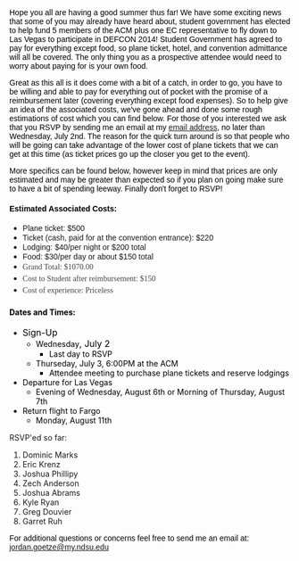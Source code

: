 <p style="color: #000000;"><span style="font-family: Calibri, Arial, Helvetica, sans-serif;">Hope you all are having a good summer thus far! We have some exciting news that some of you may already have heard about, student government has elected to help fund 5 members of the ACM plus one EC representative to fly down to Las Vegas to participate in DEFCON 2014! Student Government has agreed to pay for everything except food, so plane ticket, hotel, and convention admittance will all be covered. The only thing you as a prospective attendee would need to worry about paying for is your own food.
</span></p>

<p style="color: #000000;"><span style="font-family: Calibri, Arial, Helvetica, sans-serif;">    ​Great as this all is it does come with a bit of a catch, in order to go, you have to be willing and able to pay for everything out of pocket with the promise of a reimbursement later (covering everything except food expenses). So to help give an idea of the associated costs, we've gone ahead and done some rough estimations of cost which you can find below. For those of you interested we ask that you RSVP by sending me an email at my <a href="mailto:jordan.goetze@my.ndsu.edu" target="_blank">email address</a>, no later than Wednesday, July 2nd. The reason for the quick turn around is so that people who will be going can take advantage of the lower cost of plane tickets that we can get at this time (as ticket prices go up the closer you get to the event).
</span></p>

<p style="color: #000000;"><span style="font-family: Calibri, Arial, Helvetica, sans-serif;">    More specifics can be found below, however keep in mind that prices are only estimated and may be greater than expected so if you plan on going make sure to have a bit of spending leeway. Finally don't forget to RSVP!
</span></p>

<div style="color: #000000;"><span style="font-family: Calibri, Arial, Helvetica, sans-serif;"> </span></div>

<h4 style="color: #000000;"><span style="font-family: Calibri, Arial, Helvetica, sans-serif;">Estimated Associated Costs:</span></h4>

<ul>
    <li><span style="font-family: Calibri, Arial, Helvetica, sans-serif;">​​Plane ticket: $500
</span></li>
    <li><span style="font-family: Calibri, Arial, Helvetica, sans-serif;">​Ticket (cash, paid for at the convention entrance): $220</span></li>
    <li><span style="font-family: Calibri, Arial, Helvetica, sans-serif;">​Lodging:  $40/per night or $200 total
</span></li>
    <li><span style="font-family: Calibri, Arial, Helvetica, sans-serif;">Food: $30/per day or about $150 total</span></li>
    <li><span style="color: #444444; font-family: Georgia, 'Bitstream Charter', serif; line-height: 1.5;">Grand Total: $1070.00</span></li>
    <li><span style="color: #444444; font-family: Georgia, 'Bitstream Charter', serif; line-height: 1.5;">​Cost to Student after reimbursement:  $150</span></li>
    <li><span style="color: #444444; font-family: Georgia, 'Bitstream Charter', serif; line-height: 1.5;">​Cost of experience: Priceless</span></li>
</ul>

<div style="color: #000000;"></div>

<div style="color: #000000;"></div>

<div style="color: #000000;"></div>

<h4 style="color: #000000;">Dates and Times:</h4>

<div style="color: #000000;">
<ul>
    <li><span style="font-size: medium;">Sign-Up</span>
<ul>
    <li><span style="font-size: medium;">​​</span>Wednesday<span style="font-size: medium;">, July 2</span>
<ul>
    <li>Last day to RSVP</li>
</ul>
</li>
    <li>Thurseday, July 3, 6:00PM at the ACM
<ul>
    <li>Attendee meeting to purchase plane tickets and reserve lodgings</li>
</ul>
</li>
</ul>
</li>
    <li>Departure for Las Vegas
<ul>
    <li>Evening of Wednesday, August 6th or Morning of Thursday, August 7th</li>
</ul>
</li>
    <li>​Return flight to Fargo
<ul>
    <li>​Monday, August 11th</li>
</ul>
</li>
</ul>
</div>

RSVP'ed so far:

<ol>
    <li>Dominic Marks</li>
    <li>Eric Krenz</li>
    <li>Joshua Phillipy</li>
    <li>Zech Anderson</li>
    <li>Joshua Abrams</li>
    <li>Kyle Ryan</li>
    <li>Greg Douvier</li>
    <li>Garret Ruh</li>
</ol>

<div style="color: #000000;"></div>

<div style="color: #000000;"><span style="font-family: Calibri, Arial, Helvetica, sans-serif;">For additional questions or concerns feel free to send me an email at: <a href="mailto:jordan.goetze@my.ndsu.edu" target="_blank">jordan.goetze@my.ndsu.edu</a></span></div>